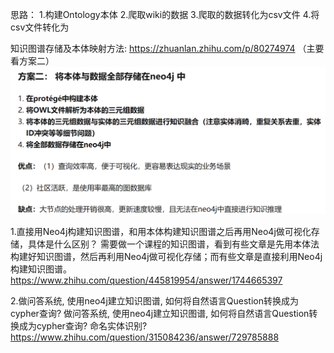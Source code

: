 思路：
    1.构建Ontology本体
    2.爬取wiki的数据
    3.爬取的数据转化为csv文件
    4.将csv文件转化为

知识图谱存储及本体映射方法:
https://zhuanlan.zhihu.com/p/80274974
（主要看方案二）
![节点](./1669944602156.jpg)




1.直接用Neo4j构建知识图谱，和用本体构建知识图谱之后再用Neo4j做可视化存储，具体是什么区别？
    需要做一个课程的知识图谱，看到有些文章是先用本体法构建好知识图谱，然后再利用Neo4j做可视化存储；而有些文章是直接利用Neo4j构建知识图谱。 
https://www.zhihu.com/question/445819954/answer/1744665397

2.做问答系统, 使用neo4j建立知识图谱, 如何将自然语言Question转换成为cypher查询?
做问答系统, 使用neo4j建立知识图谱, 如何将自然语言Question转换成为cypher查询? 命名实体识别?
https://www.zhihu.com/question/315084236/answer/729785888

